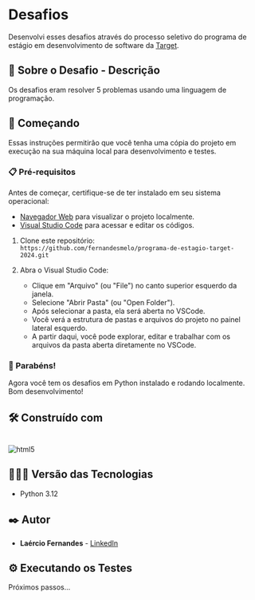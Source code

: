 # Desafios

Desenvolvi esses desafios através do processo seletivo do programa de estágio em desenvolvimento de software da [Target](https://www.linkedin.com/company/target/).

## 📝 Sobre o Desafio - Descrição
Os desafios eram resolver 5 problemas usando uma linguagem de programação. 

## 🚀 Começando
Essas instruções permitirão que você tenha uma cópia do projeto em execução na sua máquina local para desenvolvimento e testes.

### 📋 Pré-requisitos

Antes de começar, certifique-se de ter instalado em seu sistema operacional:
* [Navegador Web](https://www.google.com/chrome/) para visualizar o projeto localmente.
* [Visual Studio Code](https://code.visualstudio.com/) para acessar e editar os códigos.

1. Clone este repositório:
   <br>
   ```https://github.com/fernandesmelo/programa-de-estagio-target-2024.git```

2. Abra o Visual Studio Code:
   * Clique em "Arquivo" (ou "File") no canto superior esquerdo da janela.
   * Selecione "Abrir Pasta" (ou "Open Folder").
   * Após selecionar a pasta, ela será aberta no VSCode.
   * Você verá a estrutura de pastas e arquivos do projeto no painel lateral esquerdo.
   * A partir daqui, você pode explorar, editar e trabalhar com os arquivos da pasta aberta diretamente no VSCode.

### 🎉 Parabéns!
Agora você tem os desafios em Python instalado e rodando localmente. Bom desenvolvimento!

## 🛠️ Construído com
<div style="display: inline-block"><br/>
  <img align="center" alt="html5" src="https://img.shields.io/badge/Python-3776AB?style=for-the-badge&logo=python&logoColor=white" />
</div><br/>

## 👨🏽‍💻 Versão das Tecnologias

* Python 3.12

## ✒️ Autor
* **Laércio Fernandes** - [LinkedIn](https://www.linkedin.com/in/laercio-fernandes/)

## ⚙️ Executando os Testes
Próximos passos...
